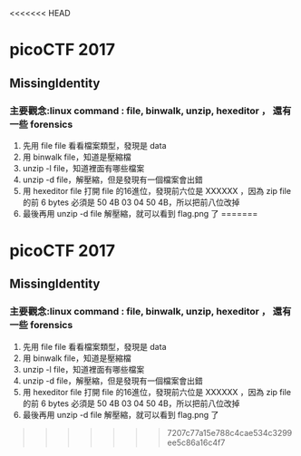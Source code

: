 <<<<<<< HEAD
# picoCTF 2017
## MissingIdentity
### 主要觀念:linux command : file, binwalk, unzip, hexeditor ， 還有一些 forensics
1. 先用 file file 看看檔案類型，發現是 data
2. 用 binwalk file，知道是壓縮檔
3. unzip -l file，知道裡面有哪些檔案
4. unzip -d file，解壓縮，但是發現有一個檔案會出錯
5. 用 hexeditor file 打開 file 的16進位，發現前六位是 XXXXXX ，因為 zip file 的前 6 bytes 必須是 50 4B 03 04 50 4B，所以把前八位改掉
6. 最後再用 unzip -d file 解壓縮，就可以看到 flag.png 了
=======
# picoCTF 2017
## MissingIdentity
### 主要觀念:linux command : file, binwalk, unzip, hexeditor ， 還有一些 forensics
1. 先用 file file 看看檔案類型，發現是 data
2. 用 binwalk file，知道是壓縮檔
3. unzip -l file，知道裡面有哪些檔案
4. unzip -d file，解壓縮，但是發現有一個檔案會出錯
5. 用 hexeditor file 打開 file 的16進位，發現前六位是 XXXXXX ，因為 zip file 的前 6 bytes 必須是 50 4B 03 04 50 4B，所以把前八位改掉
6. 最後再用 unzip -d file 解壓縮，就可以看到 flag.png 了
>>>>>>> 7207c77a15e788c4cae534c3299ee5c86a16c4f7
